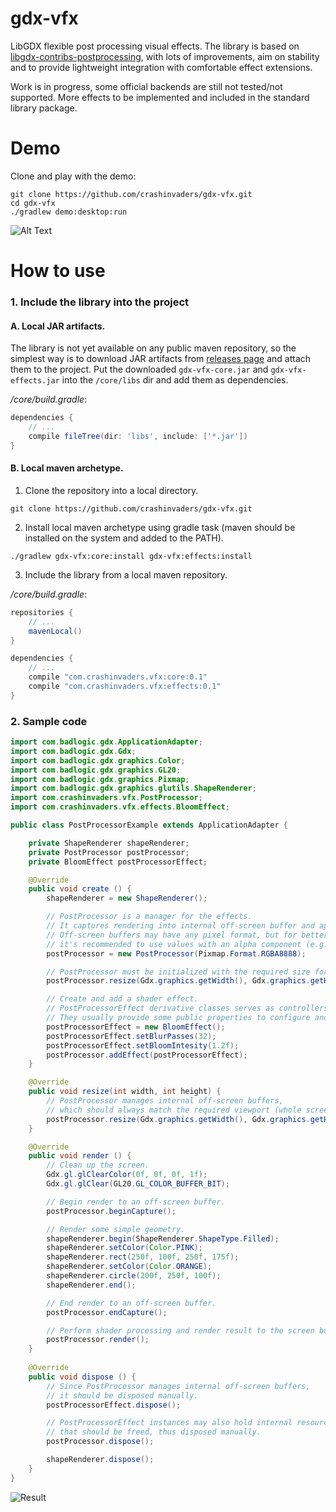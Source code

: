 # gdx-vfx

LibGDX flexible post processing visual effects. The library is based on [libgdx-contribs-postprocessing](https://github.com/manuelbua/libgdx-contribs/tree/master/postprocessing), 
with lots of improvements, aim on stability and to provide lightweight integration with comfortable effect extensions.

Work is in progress, some official backends are still not tested/not supported.
More effects to be implemented and included in the standard library package. 


# Demo

Clone and play with the demo:
```
git clone https://github.com/crashinvaders/gdx-vfx.git
cd gdx-vfx
./gradlew demo:desktop:run
```

![Alt Text](https://i.imgur.com/bHl3ADH.gif)


# How to use

### 1. Include the library into the project

#### A. Local JAR artifacts.
The library is not yet available on any public maven repository,
so the simplest way is to download JAR artifacts from [releases page](https://github.com/crashinvaders/gdx-vfx/releases) and attach them to the project.
Put the downloaded `gdx-vfx-core.jar` and `gdx-vfx-effects.jar` into the `/core/libs` dir and add them as dependencies.

_/core/build.gradle_:
```gradle
dependencies {
    // ...
    compile fileTree(dir: 'libs', include: ['*.jar'])
}
```

#### B. Local maven archetype.

1. Clone the repository into a local directory.
```
git clone https://github.com/crashinvaders/gdx-vfx.git
```
2. Install local maven archetype using gradle task (maven should be installed on the system and added to the PATH).
```
./gradlew gdx-vfx:core:install gdx-vfx:effects:install
```
3. Include the library from a local maven repository.

_/core/build.gradle_:
```gradle
repositories {
    // ...
    mavenLocal()
}

dependencies {
    // ...
    compile "com.crashinvaders.vfx:core:0.1"
    compile "com.crashinvaders.vfx:effects:0.1"
}
```

### 2. Sample code

```java
import com.badlogic.gdx.ApplicationAdapter;
import com.badlogic.gdx.Gdx;
import com.badlogic.gdx.graphics.Color;
import com.badlogic.gdx.graphics.GL20;
import com.badlogic.gdx.graphics.Pixmap;
import com.badlogic.gdx.graphics.glutils.ShapeRenderer;
import com.crashinvaders.vfx.PostProcessor;
import com.crashinvaders.vfx.effects.BloomEffect;

public class PostProcessorExample extends ApplicationAdapter {

	private ShapeRenderer shapeRenderer;
	private PostProcessor postProcessor;
	private BloomEffect postProcessorEffect;

	@Override
	public void create () {
		shapeRenderer = new ShapeRenderer();

		// PostProcessor is a manager for the effects.
		// It captures rendering into internal off-screen buffer and applies a chain of defined effects.
		// Off-screen buffers may have any pixel format, but for better effect mixing
		// it's recommended to use values with an alpha component (e.g. RGBA8888 or RGBA4444).
		postProcessor = new PostProcessor(Pixmap.Format.RGBA8888);

		// PostProcessor must be initialized with the required size for internal off-screen buffers.
		postProcessor.resize(Gdx.graphics.getWidth(), Gdx.graphics.getHeight());

		// Create and add a shader effect.
		// PostProcessorEffect derivative classes serves as controllers for shader effects.
		// They usually provide some public properties to configure and control the effects.
		postProcessorEffect = new BloomEffect();
		postProcessorEffect.setBlurPasses(32);
		postProcessorEffect.setBloomIntesity(1.2f);
		postProcessor.addEffect(postProcessorEffect);
	}

	@Override
	public void resize(int width, int height) {
		// PostProcessor manages internal off-screen buffers,
		// which should always match the required viewport (whole screen in our case).
		postProcessor.resize(Gdx.graphics.getWidth(), Gdx.graphics.getHeight());
	}

	@Override
	public void render () {
		// Clean up the screen.
		Gdx.gl.glClearColor(0f, 0f, 0f, 1f);
		Gdx.gl.glClear(GL20.GL_COLOR_BUFFER_BIT);

		// Begin render to an off-screen buffer.
		postProcessor.beginCapture();

		// Render some simple geometry.
		shapeRenderer.begin(ShapeRenderer.ShapeType.Filled);
		shapeRenderer.setColor(Color.PINK);
		shapeRenderer.rect(250f, 100f, 250f, 175f);
		shapeRenderer.setColor(Color.ORANGE);
		shapeRenderer.circle(200f, 250f, 100f);
		shapeRenderer.end();

		// End render to an off-screen buffer.
		postProcessor.endCapture();

		// Perform shader processing and render result to the screen buffer.
		postProcessor.render();
	}
	
	@Override
	public void dispose () {
		// Since PostProcessor manages internal off-screen buffers,
		// it should be disposed manually.
		postProcessorEffect.dispose();

		// PostProcessorEffect instances may also hold internal resources
		// that should be freed, thus disposed manually.
		postProcessor.dispose();

		shapeRenderer.dispose();
	}
}
```

![Result](https://i.imgur.com/qSaIEWD.png)

